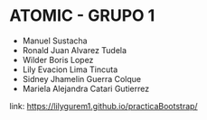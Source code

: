 # ATOMIC - GRUPO 1
- Manuel Sustacha
- Ronald Juan Alvarez Tudela
- Wilder Boris Lopez
- Lily Evacion Lima Tincuta
- Sidney Jhamelin Guerra Colque
- Mariela Alejandra Catari Gutierrez

link:
       https://lilygurem1.github.io/practicaBootstrap/
